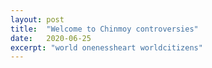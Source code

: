 ```yaml
---
layout: post
title:  "Welcome to Chinmoy controversies"
date:   2020-06-25
excerpt: "world onenessheart worldcitizens"
---
```

